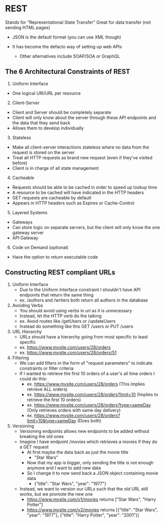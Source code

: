 # REST
Stands for "Representational State Transfer"
Great for data transfer (not sending HTML pages)
- JSON is the default format (you can use XML though)

- It has become the defacto way of setting up web APIs
  - Other alternatives include SOAP/SOA or GraphQL

## The 6 Architectural Constraints of REST

1. Uniform Interface
  - One logical URI/URL per resource
2. Client-Server
  - Client and Server should be completely separate
  - Client will only know about the server through these API endpoints and the data that they send back
  - Allows them to develop individually
3. Stateless
  - Make all client-server interactions stateless where no data from the request is stored on the server
  - Treat all HTTP requests as brand new request (even if they've visited before)
  - Client is in charge of all state management
4. Cacheable
  - Requests should be able to be cached in order to speed up lookup time
  - A resource to be cached will have indicated in the HTTP headers
  - GET requests are cacheable by default
  - Appears in HTTP headers such as Expires or Cache-Control
5. Layered Systems
  - Gateways
  - Can store logic on separate servers, but the client will only know the one gateway server
  - API Gateway
6. Code on Demand (optional)
  - Have the option to return executable code
    
## Constructing REST compliant URLs

1. Uniform Interface
   - Due to the Uniform Interface constraint I shouldn't have API endpoints that return the same thing
   - ex. /authors and /writers both return all authors in the database
2. Avoiding Verbs
   - You should avoid using verbs in url as it is unnecessary
   - Instead, let the HTTP verb do the talking 
   - ex. Avoid routes like /getUsers or /updateUsers
   - Instead do something like this GET /users or PUT /users
3. URL Hierarchy
   - URLs should have a hierarchy going from most specific to least specific
   - ex. https://www.mysite.com/users/28/orders
   - ex. https://www.mysite.com/users/28/orders/51
4. Filtering
   - We can add filters in the form of "request parameters" to indicate constraints or filter criteria
   - If I wanted to retrieve the first 10 orders of a user's all time orders I could do this:
     - ex. https://www.mysite.com/users/28/orders (This implies retrieve ALL orders)
     - ex. https://www.mysite.com/users/28/orders?limit=10 (Implies to retrieve the first 10 orders)
     - ex. https://www.mysite.com/users/28/orders?type=sameDay (Only retrieves orders with same day delivery)
     - ex. https://www.mysite.com/users/28/orders?limit=10&type=sameDay (Does both)
5. Versioning
   - Versioning endpoints allows new endpoints to be added without breaking the old ones
   - Imagine I have endpoint /movies which retrieves a movies if they do a GET request
     - At first maybe the data back as just the movie title
       - "Star Wars"
     - Now that my app is bigger, only sending the title is not enough anymore and I want to add new data
     - So I change it to now send back a JSON object containing movie data
       - {"title": "Star Wars", "year": "1977"}
   - Instead, we want to version our URLs such that the old URL still works, but we promote the new one
     - https://www.mysite.com/v1/movies returns ["Star Wars", "Harry Potter"]
     - https://www.mysite.com/v2/movies returns [{"title": "Star Wars", "year": "1977"}, {"title": "Harry Potter", "year": "2001"}]
